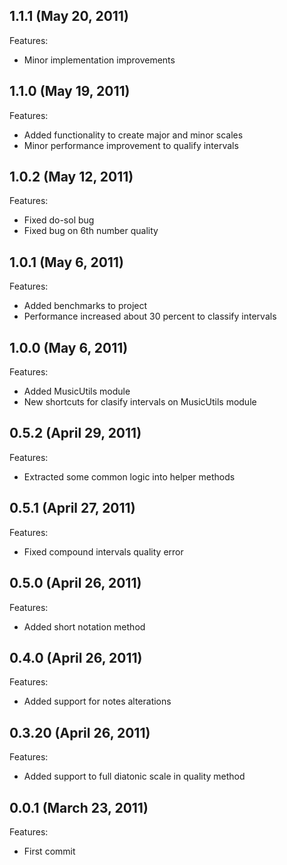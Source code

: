 ## 1.1.1 (May 20, 2011)

Features:

  - Minor implementation improvements
  

## 1.1.0 (May 19, 2011)

Features:

  - Added functionality to create major and minor scales
  - Minor performance improvement to qualify intervals
  

## 1.0.2 (May 12, 2011)

Features:

  - Fixed do-sol bug
  - Fixed bug on 6th number quality
  

## 1.0.1 (May 6, 2011)

Features:

  - Added benchmarks to project
  - Performance increased about 30 percent to classify intervals


## 1.0.0 (May 6, 2011)

Features:

  - Added MusicUtils module
  - New shortcuts for clasify intervals on MusicUtils module


## 0.5.2 (April 29, 2011)

Features:

  - Extracted some common logic into helper methods


## 0.5.1 (April 27, 2011)

Features:

  - Fixed compound intervals quality error


## 0.5.0 (April 26, 2011)

Features:

  - Added short notation method


## 0.4.0 (April 26, 2011)

Features:

  - Added support for notes alterations


## 0.3.20 (April 26, 2011)

Features:

  - Added support to full diatonic scale in quality method


## 0.0.1 (March 23, 2011)

Features:

  - First commit
